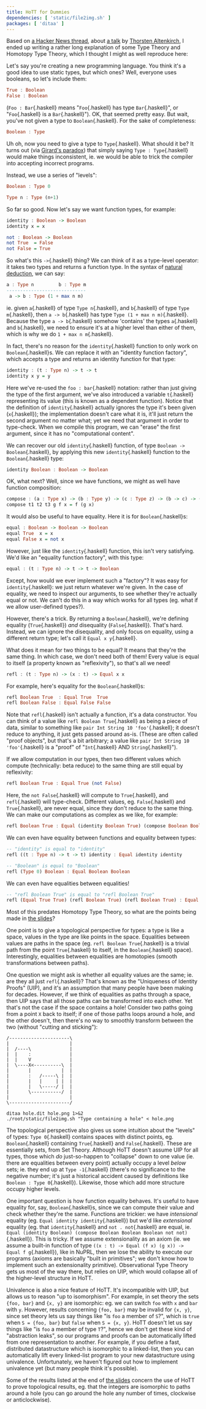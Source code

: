 ```yaml
---
title: HoTT for Dummies
dependencies: [ 'static/file2img.sh' ]
packages: [ 'ditaa' ]
---
```


Based on [a Hacker News thread](https://news.ycombinator.com/item?id=10184324), about [a talk][slides] by [Thorsten Altenkirch](http://www.cs.nott.ac.uk/~txa/), I ended up writing a rather long explanation of some Type Theory and Homotopy Type Theory, which I thought I might as well reproduce here:

Let's say you're creating a new programming language. You think it's a good idea to use static types, but which ones? Well, everyone uses booleans, so let's include them:

```haskell
True : Boolean
False : Boolean
```

(`Foo : Bar`{.haskell} means "`Foo`{.haskell} has type `Bar`{.haskell}", or "`Foo`{.haskell} is a `Bar`{.haskell}"). OK, that seemed pretty easy. But wait, you've not given a type to `Boolean`{.haskell}. For the sake of completeness:

```haskell
Boolean : Type
```

Uh oh, now you need to give a type to `Type`{.haskell}. What should it be? It turns out (via [Girard's paradox](http://mathoverflow.net/questions/18089/what-is-the-manner-of-inconsistency-of-girards-paradox-in-martin-lof-type-theor)) that simply saying `Type : Type`{.haskell} would make things inconsistent, ie. we would be able to trick the compiler into accepting incorrect programs.

Instead, we use a series of "levels":

```haskell
Boolean : Type 0

Type n : Type (n+1)
```

So far so good. Now let's say we want function types, for example:

```haskell
identity : Boolean -> Boolean
identity x = x

not : Boolean -> Boolean
not True  = False
not False = True
```

So what's this `->`{.haskell} thing? We can think of it as a type-level operator: it takes two types and returns a function type. In the syntax of [natural deduction](https://en.wikipedia.org/wiki/Natural_deduction), we can say:

```haskell
a : Type n         b : Type m
-----------------------------
 a -> b : Type (1 + max n m)
```

ie. given `a`{.haskell} of type `Type n`{.haskell}, and `b`{.haskell} of type `Type m`{.haskell}, then `a -> b`{.haskell} has type `Type (1 + max n m)`{.haskell}. Because the type `a -> b`{.haskell} somehow 'contains' the types `a`{.haskell} and `b`{.haskell}, we need to ensure it's at a higher level than either of them, which is why we do `1 + max n m`{.haskell}.

In fact, there's no reason for the `identity`{.haskell} function to only work on `Boolean`{.haskell}s. We can replace it with an "identity function factory", which accepts a type and returns an identity function for that type:

```haskell
identity : (t : Type n) -> t -> t
identity x y = y
```

Here we've re-used the `foo : bar`{.haskell} notation: rather than just giving the type of the first argument, we've also introduced a variable `t`{.haskell} representing its value (this is known as a dependent function). Notice that the definition of `identity`{.haskell} actually ignores the type it's been given (`x`{.haskell}); the implementation doesn't care what it is, it'll just return the second argument no matter what; yet we need that argument in order to type-check. When we compile this program, we can "erase" the first argument, since it has no "computational content".

We can recover our old `identity`{.haskell} function, of type `Boolean -> Boolean`{.haskell}, by applying this new `identity`{.haskell} function to the `Boolean`{.haskell} type:

```haskell
identity Boolean : Boolean -> Boolean
```

OK, what next? Well, since we have functions, we might as well have function composition:

```haskell
compose : (a : Type x) -> (b : Type y) -> (c : Type z) -> (b -> c) -> (a -> b) -> a -> c
compose t1 t2 t3 g f x = f (g x)
```

It would also be useful to have equality. Here it is for `Boolean`{.haskell}s:

```haskell
equal : Boolean -> Boolean -> Boolean
equal True  x = x
equal False x = not x
```

However, just like the `identity`{.haskell} function, this isn't very satisfying. We'd like an "equality function factory", with this type:

```haskell
equal : (t : Type n) -> t -> t -> Boolean
```

Except, how would we ever implement such a "factory"? It was easy for `identity`{.haskell}: we just return whatever we're given. In the case of equality, we need to inspect our arguments, to see whether they're actually equal or not. We can't do this in a way which works for all types (eg. what if we allow user-defined types?).

However, there's a trick. By returning a `Boolean`{.haskell}, we're defining equality (`True`{.haskell}) *and* disequality (`False`{.haskell}). That's hard. Instead, we can ignore the disequality, and only focus on equality, using a different return type; let's call it `Equal x y`{.haskell}.

What does it mean for two things to be equal? It means that they're the same thing. In which case, we don't need both of them! Every value is equal to itself (a property known as "reflexivity"), so that's all we need!

```haskell
refl : (t : Type n) -> (x : t) -> Equal x x
```

For example, here's equality for the `Boolean`{.haskell}s:

```haskell
refl Boolean True  : Equal True  True
refl Boolean False : Equal False False
```

Note that `refl`{.haskell} isn't actually a function, it's a data constructor. You can think of a value like `refl Boolean True`{.haskell} as being a piece of data, similar to something like `pair Int String 10 'foo'`{.haskell}; it doesn't reduce to anything, it just gets passed around as-is. (These are often called "proof objects", but that's a bit arbitrary; a value like `pair Int String 10 'foo'`{.haskell} is a "proof" of "`Int`{.haskell} AND `String`{.haskell}").

If we allow computation in our types, then two different values which compute (technically: beta reduce) to the same thing are still equal by reflexivity:

```haskell
refl Boolean True : Equal True (not False)
```

Here, the `not False`{.haskell} will compute to `True`{.haskell}, and `refl`{.haskell} will type-check. Different values, eg. `False`{.haskell} and `True`{.haskell}, are never equal, since they don't reduce to the same thing. We can make our computations as complex as we like, for example:

```haskell
refl Boolean True : Equal (identity Boolean True) (compose Boolean Boolean Boolean not not True)
```

We can even have equality between functions and equality between types:

```haskell
-- "identity" is equal to "identity"
refl ((t : Type n) -> t -> t) identity : Equal identity identity

-- "Boolean" is equal to "Boolean"
refl (Type 0) Boolean : Equal Boolean Boolean
```

We can even have equalities between equalities!

```haskell
-- "refl Boolean True" is equal to "refl Boolean True"
refl (Equal True True) (refl Boolean True) (refl Boolean True) : Equal (refl Boolean True) (refl Boolean True)
```

Most of this predates Homotopy Type Theory, so what are the points being made in [the slides][slides]?

One point is to give a topological perspective for types: a type is like a space, values in the type are like points in the space. Equalities between values are paths in the space (eg. `refl Boolean True`{.haskell} is a trivial path from the point `True`{.haskell} to itself, in the `Boolean`{.haskell} space). Interestingly, equalities between equalities are homotopies (smooth transformations between paths).

One question we might ask is whether all equality values are the same; ie. are they all just `refl`{.haskell}? That's known as the "Uniqueness of Identity Proofs" (UIP), and it's an assumption that many people have been making for decades. However, if we think of equalities as paths through a space, then UIP says that all those paths can be transformed into each other. Yet that's not the case if the space contains a hole! Consider two paths going from a point `X` back to itself; if one of those paths loops around a hole, and the other doesn't, then there's no way to smoothly transform between the two (without "cutting and sticking"):

```{pipe="cat > hole.dit"}
/----------------------\
|                      |
|  /----\              |
|  |    :              |
|  |    V              |
|  \----X<----------\  |
|       |           |  |
|       :   /-----\ |  |
|       |   |     | |  |
|       |   \-----/ |  |
|       \-----------/  |
|                      |
\----------------------/
```

```{.unwrap pipe="sh | pandoc -t json"}
ditaa hole.dit hole.png 1>&2
./root/static/file2img.sh "Type containing a hole" < hole.png
```

The topological perspective also gives us some intuition about the "levels" of types: `Type 0`{.haskell} contains spaces with distinct points, eg. `Boolean`{.haskell} containing `True`{.haskell} and `False`{.haskell}. These are essentially sets, from Set Theory. Although HoTT doesn't assume UIP for all types, those which *do* just-so-happen to "collapse" down to one value (ie. there are equalities between every point) actually occupy a level *below* sets; ie. they end up at `Type -1`{.haskell} (there's no significance to the negative number; it's just a historical accident caused by definitions like `Boolean : Type 0`{.haskell}). Likewise, those which add more structure occupy higher levels.

One important question is how function equality behaves. It's useful to have equality for, say, `Boolean`{.haskell}s, since we can compute their value and check whether they're the same. Functions are trickier: we have *intensional* equality (eg. `Equal identity identity`{.haskell}) but we'd like *extensional* equality (eg. that `identity`{.haskell} and `not . not`{.haskell} are equal, ie. `Equal (identity Boolean) (compose Boolean Boolean Boolean not not)`{.haskell}). This is tricky. If we assume extensionality as an axiom (ie. we assume a built-in function of type `((x : t) -> Equal (f x) (g x)) -> Equal f g`{.haskell}), like in NuPRL, then we lose the ability to execute our programs (axioms are basically "built in primitives"; we don't know how to implement such an extensionality primitive). Observational Type Theory gets us most of the way there, but relies on UIP, which would collapse all of the higher-level structure in HoTT.

Univalence is also a nice feature of HoTT. It's incompatible with UIP, but allows us to reason "up to isomorphism". For example, in set theory the sets `{foo, bar}` and `{x, y}` are isomorphic: eg. we can switch `foo` with `x` and `bar` with `y`. However, results concerning `{foo, bar}` may be invalid for `{x, y}`, since set theory lets us say things like "is `foo` a member of `S`?", which is `true` when `S = {foo, bar}` but `false` when `S = {x, y}`. HoTT doesn't let us say things like "is `foo` a member of type `T`?", hence we don't get these kind of "abstraction leaks", so our programs and proofs can be automatically lifted from one representation to another. For example, if you define a fast, distributed datastructure which is isomorphic to a linked-list, then you can automatically lift every linked-list program to your new datastructure using univalence. Unfortunately, we haven't figured out how to implement univalence yet (but many people think it's possible).

Some of the results listed at the end of [the slides][slides] concern the use of HoTT to prove topological results, eg. that the integers are isomorphic to paths around a hole (you can go around the hole any number of times, clockwise or anticlockwise).

[slides]: http://www.cs.nott.ac.uk/~txa/talks/edinburgh-13.pdf
